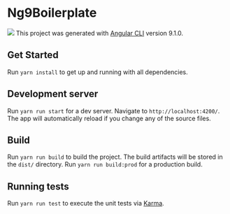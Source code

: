 # Ng9Boilerplate
![](https://github.com/philippmeissner/ng9-boilerplate/workflows/CI/badge.svg)
This project was generated with [Angular CLI](https://github.com/angular/angular-cli) version 9.1.0.

## Get Started
Run `yarn install` to get up and running with all dependencies.

## Development server
Run `yarn run start` for a dev server. Navigate to `http://localhost:4200/`. The app will automatically reload if you change any of the source files.

## Build
Run `yarn run build` to build the project. The build artifacts will be stored in the `dist/` directory. Run `yarn run build:prod` for a production build.

## Running tests
Run `yarn run test` to execute the unit tests via [Karma](https://karma-runner.github.io).

